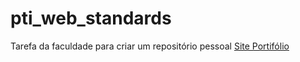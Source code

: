 # pti_web_standards
Tarefa da faculdade para criar um repositório pessoal
[Site Portifólio](https://wtomalves.github.io/pti_web_standards/curriculo.html)
